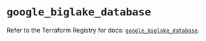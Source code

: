 # `google_biglake_database`

Refer to the Terraform Registry for docs: [`google_biglake_database`](https://registry.terraform.io/providers/hashicorp/google/6.34.0/docs/resources/biglake_database).
